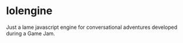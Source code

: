 # lolengine
Just a lame javascript engine for conversational adventures developed during a Game Jam.
